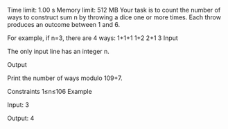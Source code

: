 Time limit: 1.00 s Memory limit: 512 MB
Your task is to count the number of ways to construct sum n by throwing a dice one or more times. Each throw produces an outcome between 1 and 6.

For example, if n=3, there are 4 ways:
1+1+1
1+2
2+1
3
Input

The only input line has an integer n.

Output

Print the number of ways modulo 109+7.

Constraints
1≤n≤106
Example

Input:
3

Output:
4

